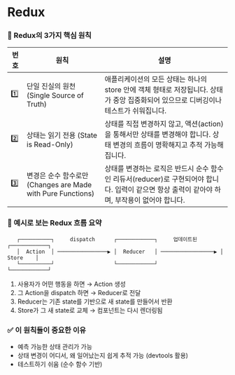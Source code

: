 # Redux


### 🧠 Redux의 3가지 핵심 원칙

| 번호 | 원칙                                       | 설명                                                                 |
|------|--------------------------------------------|----------------------------------------------------------------------|
| 1️⃣    | 단일 진실의 원천 (Single Source of Truth)  | 애플리케이션의 모든 상태는 하나의 store 안에 객체 형태로 저장됩니다. 상태가 중앙 집중화되어 있으므로 디버깅이나 테스트가 쉬워집니다. |
| 2️⃣    | 상태는 읽기 전용 (State is Read-Only)      | 상태를 직접 변경하지 않고, 액션(action)을 통해서만 상태를 변경해야 합니다. 상태 변경의 흐름이 명확해지고 추적 가능해집니다. |
| 3️⃣    | 변경은 순수 함수로만 (Changes are Made with Pure Functions) | 상태를 변경하는 로직은 반드시 순수 함수인 리듀서(reducer)로 구현되어야 합니다. 입력이 같으면 항상 출력이 같아야 하며, 부작용이 없어야 합니다. |



### 📌 예시로 보는 Redux 흐름 요약
```text
   ┌──────────┐     dispatch      ┌────────────┐     업데이트된     ┌────────────┐
   │  Action  │ ────────────────▶ │  Reducer   │ ─────────────────▶ │   Store    │
   └──────────┘                   └────────────┘                    └────────────┘
```
1. 사용자가 어떤 행동을 하면 → Action 생성
2. 그 Action을 dispatch 하면 → Reducer로 전달
3. Reducer는 기존 state를 기반으로 새 state를 만들어서 반환
4. Store가 그 새 state로 교체 → 컴포넌트는 다시 렌더링됨


### ✅ 이 원칙들이 중요한 이유
- 예측 가능한 상태 관리가 가능
- 상태 변경이 어디서, 왜 일어났는지 쉽게 추적 가능 (devtools 활용)
- 테스트하기 쉬움 (순수 함수 기반)
